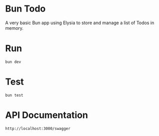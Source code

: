 # Bun Todo

A very basic Bun app using Elysia to store and manage a list of Todos in memory.

# Run

`bun dev`

# Test

`bun test`

# API Documentation

`http://localhost:3000/swagger`
